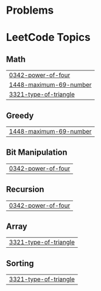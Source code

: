 # Problems
<!---LeetCode Topics Start-->
# LeetCode Topics
## Math
|  |
| ------- |
| [0342-power-of-four](https://github.com/SomiyaRana/Leetcode_Problems/tree/master/0342-power-of-four) |
| [1448-maximum-69-number](https://github.com/SomiyaRana/Leetcode_Problems/tree/master/1448-maximum-69-number) |
| [3321-type-of-triangle](https://github.com/SomiyaRana/Leetcode_Problems/tree/master/3321-type-of-triangle) |
## Greedy
|  |
| ------- |
| [1448-maximum-69-number](https://github.com/SomiyaRana/Leetcode_Problems/tree/master/1448-maximum-69-number) |
## Bit Manipulation
|  |
| ------- |
| [0342-power-of-four](https://github.com/SomiyaRana/Leetcode_Problems/tree/master/0342-power-of-four) |
## Recursion
|  |
| ------- |
| [0342-power-of-four](https://github.com/SomiyaRana/Leetcode_Problems/tree/master/0342-power-of-four) |
## Array
|  |
| ------- |
| [3321-type-of-triangle](https://github.com/SomiyaRana/Leetcode_Problems/tree/master/3321-type-of-triangle) |
## Sorting
|  |
| ------- |
| [3321-type-of-triangle](https://github.com/SomiyaRana/Leetcode_Problems/tree/master/3321-type-of-triangle) |
<!---LeetCode Topics End-->
